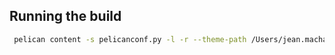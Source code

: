 

## Running the build

```sh
 pelican content -s pelicanconf.py -l -r --theme-path /Users/jean.machado/projects/pelican-themes/pelican-alchemy/alchemy
```